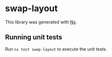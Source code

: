 # swap-layout

This library was generated with [Nx](https://nx.dev).

## Running unit tests

Run `nx test swap-layout` to execute the unit tests.
